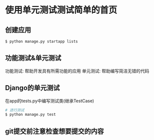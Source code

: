 使用单元测试测试简单的首页
=====================

## 创建应用

```bash
$ python manage.py startapp lists
```

## 功能测试&单元测试

功能测试: 帮助开发具有所需功能的应用
单元测试: 帮助编写简洁无错的代码

## Django的单元测试

在app的tests.py中编写测试类(继承TestCase)

```bash
# 进行测试
$ python manage.py test
```

## git提交前注意检查想要提交的内容